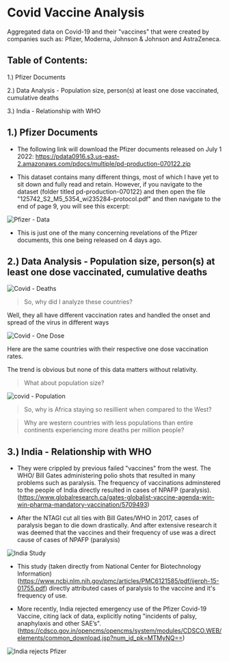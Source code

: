 # Covid Vaccine Analysis
Aggregated data on Covid-19 and their "vaccines" that were created by companies such as: Pfizer, Moderna, Johnson &amp; Johnson and AstraZeneca. 

## Table of Contents:
  1.) Pfizer Documents
  
  2.) Data Analysis - Population size, person(s) at least one dose vaccinated, cumulative deaths
  
  3.) India - Relationship with WHO

## 1.) Pfizer Documents

  - The following link will download the Pfizer documents released on July 1 2022: https://pdata0916.s3.us-east-2.amazonaws.com/pdocs/multiple/pd-production-070122.zip
    
  - This dataset contains many different things, most of which I have yet to sit down and fully read and retain. However, if you navigate to the dataset (folder titled pd-production-070122) and then open the file "125742_S2_M5_5354_wi235284-protocol.pdf" and then navigate to the end of page 9, you will see this excerpt:
  
![Pfizer - Data](https://user-images.githubusercontent.com/101907663/177396118-e316d67c-fb4a-4c03-87df-dd2311799625.png)

  - This is just one of the many concerning revelations of the Pfizer documents, this one being released on 4 days ago.

## 2.) Data Analysis - Population size, person(s) at least one dose vaccinated, cumulative deaths

![Covid - Deaths](https://user-images.githubusercontent.com/101907663/177395366-bb5253ff-5f9a-4aa5-a06b-b0210f932812.png)

> So, why did I analyze these countries? 

Well, they all have different vaccination rates and handled the onset and spread of the virus in different ways

![Covid - One Dose](https://user-images.githubusercontent.com/101907663/177395397-94e33976-5960-46a8-aec0-7f3c1bdf95b3.png)

Here are the same countries with their respective one dose vaccination rates.

The trend is obvious but none of this data matters without relativity.

> What about population size?

![covid - Population](https://user-images.githubusercontent.com/101907663/177395418-092afca5-7487-4f55-8425-d01645b08529.png)

> So, why is Africa staying so resillient when compared to the West? 

> Why are western countries with less populations than entire continents experiencing more deaths per million people?

## 3.) India - Relationship with WHO
 
  - They were crippled by previous failed "vaccines" from the west. The WHO/ Bill Gates administering polio shots that resulted in many problems such as paralysis. The frequency of vaccinations adminstered to the people of India directly resulted in cases of NPAFP (paralysis).  (https://www.globalresearch.ca/gates-globalist-vaccine-agenda-win-win-pharma-mandatory-vaccination/5709493) 
  
  - After the NTAGI cut all ties with Bill Gates/WHO in 2017, cases of paralysis began to die down drastically. And after extensive research it was deemed that the vaccines and their frequency of use was a direct cause of cases of NPAFP (paralysis)
  
  ![India Study](https://user-images.githubusercontent.com/101907663/177585600-bb69499c-e2ed-4281-b252-fc94b39df544.png)
  
  - This study (taken directly from National Center for Biotechnology Information) (https://www.ncbi.nlm.nih.gov/pmc/articles/PMC6121585/pdf/ijerph-15-01755.pdf) directly attributed cases of paralysis to the vaccine and it's frequency of use.
  
  - More recently, India rejected emergency use of the Pfizer Covid-19 Vaccine, citing lack of data, explicitly noting "incidents of
palsy, anaphylaxis and other SAE’s". (https://cdsco.gov.in/opencms/opencms/system/modules/CDSCO.WEB/elements/common_download.jsp?num_id_pk=MTMyNQ==)

![India rejects Pfizer](https://user-images.githubusercontent.com/101907663/177577842-8e863c92-3b1a-4858-9806-747c88831963.png)

